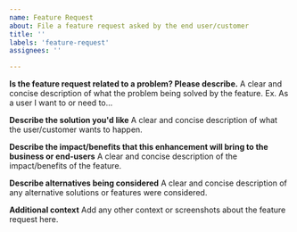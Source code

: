 ```yaml
---
name: Feature Request
about: File a feature request asked by the end user/customer
title: ''
labels: 'feature-request'
assignees: ''

---
```


**Is the feature request related to a problem? Please describe.**
A clear and concise description of what the problem being solved by the feature. Ex. As a user <or any other role> I want to or need to...

**Describe the solution you'd like**
A clear and concise description of what the user/customer wants to happen.

**Describe the impact/benefits that this enhancement will bring to the business or end-users**
A clear and concise description of the impact/benefits of the feature.

**Describe alternatives being considered**
A clear and concise description of any alternative solutions or features were considered.

**Additional context**
Add any other context or screenshots about the feature request here.